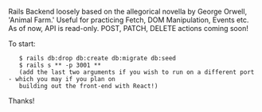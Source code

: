 Rails Backend loosely based on the allegorical novella by George Orwell, 'Animal Farm.' Useful for practicing Fetch, DOM Manipulation, Events etc. As of now, API is read-only. POST, PATCH, DELETE actions coming soon! 

To start: 
  ```
     $ rails db:drop db:create db:migrate db:seed
     $ rails s ** -p 3001 ** 
     (add the last two arguments if you wish to run on a different port - which you may if you plan on        
     building out the front-end with React!) 
  ```
     
Thanks!
